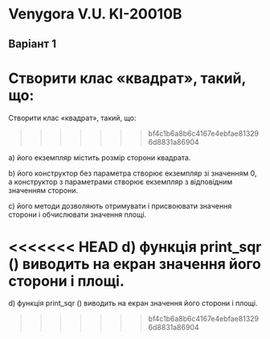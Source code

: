# Venygora V.U. KI-20010B
## Варіант 1

Створити клас «квадрат», такий, що:
=======
Створити клас «квадрат», такий, що: 
>>>>>>> bf4c1b6a8b6c4167e4ebfae813296d8831a86904

а) його екземпляр містить розмір сторони квадрата.

b) його конструктор без параметра створює екземпляр зі значенням 0, а
конструктор з параметрами створює екземпляр з відповідним значенням
сторони.

c) його методи дозволяють отримувати і присвоювати значення сторони і
обчислювати значення площі.

<<<<<<< HEAD
d) функція print_sqr () виводить на екран значення його сторони і площі.
=======
d) функція print_sqr () виводить на екран значення його сторони і площі.
>>>>>>> bf4c1b6a8b6c4167e4ebfae813296d8831a86904
